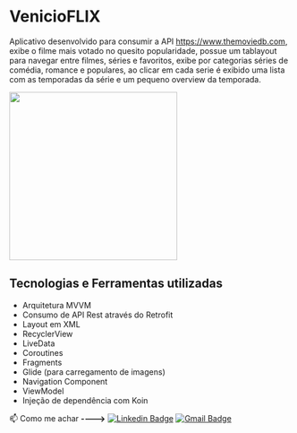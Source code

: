 # VenicioFLIX


Aplicativo desenvolvido para consumir a API https://www.themoviedb.com, exibe o filme mais votado no quesito popularidade, possue um tablayout para navegar entre filmes, séries e favoritos, exibe por categorias séries de comédia, romance e populares, 
ao clicar em cada serie é exibido uma lista com as temporadas da série e um pequeno overview da temporada. 



<img src="https://github.com/DEVenicio/VenicioFLIX/blob/master/VenicioFlix.gif" width="300">



## Tecnologias e Ferramentas utilizadas

- Arquitetura MVVM
- Consumo de API Rest através do Retrofit
- Layout em XML
- RecyclerView
- LiveData
- Coroutines
- Fragments
- Glide (para carregamento de imagens)
- Navigation Component
- ViewModel
- Injeção de dependência com Koin



:mailbox: Como me achar **---->**   [![Linkedin Badge](https://img.shields.io/badge/-LinkedIn-blue?style=flat-square&logo=Linkedin&logoColor=white&link=https://www.linkedin.com/in/venicio-almeida/)](https://www.linkedin.com/in/venicio-almeida/)                                           [![Gmail Badge](https://img.shields.io/badge/-Gmail-c14438?style=flat-square&logo=Gmail&logoColor=white&link=mailto:engineer.venicio@gmail.com)](mailto:engineer.venicio@gmail.com)

